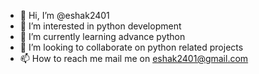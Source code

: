 - 👋 Hi, I’m @eshak2401
- 👀 I’m interested in python development
- 🌱 I’m currently learning advance python
- 💞️ I’m looking to collaborate on python related projects
- 📫 How to reach me mail me on eshak2401@gmail.com

<!---
eshak2401/eshak2401 is a ✨ special ✨ repository because its `README.md` (this file) appears on your GitHub profile.
You can click the Preview link to take a look at your changes.
--->

